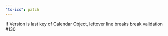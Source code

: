 ```yaml
---
"ts-ics": patch
---
```


If Version is last key of Calendar Object, leftover line breaks break validation #130
